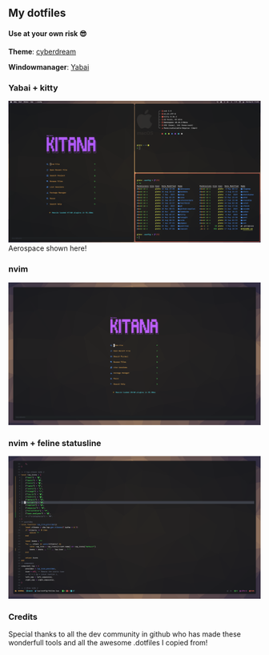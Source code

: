 ## My dotfiles

#### Use at your own risk 😎

**Theme**: [cyberdream](https://github.com/scottmckendry/cyberdream.nvim)

**Windowmanager**: [Yabai](https://github.com/koekeishiya/yabai)

### Yabai + kitty

![Desktop](shots/desktop.png)
Aerospace shown here!

### nvim

![nvim](shots/nvim.png)

### nvim + feline statusline

![Feline](shots/feline.png)

### Credits

Special thanks to all the dev community in github who has made these wonderfull tools and all the awesome .dotfiles I copied from!
